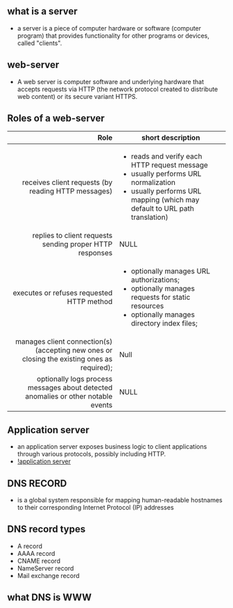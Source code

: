 ## what is a server
* a server is a piece of computer hardware or software (computer program) that provides functionality for other programs or devices, called "clients".
## web-server
* A web server is computer software and underlying hardware that accepts requests via HTTP (the network protocol created to distribute web content) or its secure variant HTTPS.
## Roles of a web-server
Role | short description | 
---: | --- |
receives client requests (by reading HTTP messages) | <ul><li>reads and verify each HTTP request message</li><li>usually performs URL normalization</li><li>usually performs URL mapping (which may default to URL path translation)</li> |
replies to client requests sending proper HTTP responses | NULL |
executes or refuses requested HTTP method | <ul><li>optionally manages URL authorizations;</li><li>optionally manages requests for static resources </li><li>optionally manages directory index files;</li>
manages client connection(s) (accepting new ones or closing the existing ones as required); | Null |
optionally logs process messages about detected anomalies or other notable events | NULL |
## Application server
* an application server exposes business logic to client applications through various protocols, possibly including HTTP. 
* [!application server](https://www.infoworld.com/article/2077354/app-server-web-server-what-s-the-difference.html)
## DNS RECORD
* is a global system responsible for mapping human-readable hostnames to their corresponding Internet Protocol (IP) addresses
## DNS record types
* A record
* AAAA record
* CNAME record
* NameServer record
* Mail exchange record
## what DNS is WWW